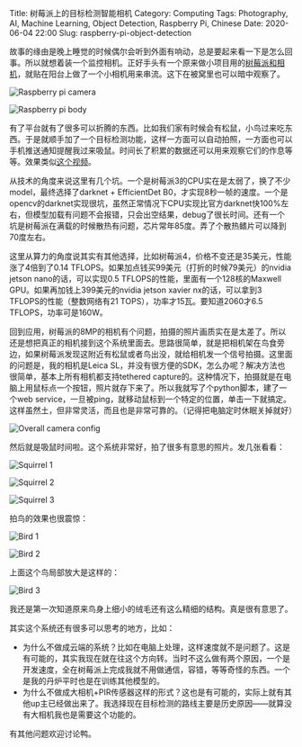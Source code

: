 Title: 树莓派上的目标检测智能相机
Category: Computing
Tags: Photography, AI, Machine Learning, Object Detection, Raspberry Pi, Chinese
Date: 2020-06-04 22:00
Slug: raspberry-pi-object-detection

故事的缘由是晚上睡觉的时候偶尔会听到外面有响动，总是要起来看一下是怎么回事。所以就想着装一个监控相机。正好手头有一个原来做小项目用的[树莓派和相机](/smart-home-air-quality.html)，就贴在阳台上做了一个小相机用来串流。这下在被窝里也可以暗中观察了。

![Raspberry pi camera](/images/rpi-od-gears-3.jpg)

![Raspberry pi body](/images/rpi-od-gears-2.jpg)

有了平台就有了很多可以折腾的东西。比如我们家有时候会有松鼠，小鸟过来吃东西。于是就顺手加了一个目标检测功能，这样一方面可以自动拍照，一方面也可以手机推送通知提醒我过来吸鼠。时间长了积累的数据还可以用来观察它们的作息等等。效果类似[这个视频](https://www.bilibili.com/video/BV1Af4y1m7hR/)。

从技术的角度来说这里有几个坑。一个是树莓派3的CPU实在是太弱了，换了不少model，最终选择了darknet + EfficientDet B0，才实现8秒一帧的速度。一个是opencv的darknet实现很坑，虽然正常情况下CPU实现比官方darknet快100%左右，但模型加载有问题不会报错，只会出空结果，debug了很长时间。还有一个坑是树莓派在满载的时候散热有问题，芯片常年85度。弄了个散热鳍片可以降到70度左右。

这里从算力的角度说其实有其他选择，比如树莓派4，价格不变还是35美元，性能涨了4倍到了0.14 TFLOPS。如果加点钱买99美元（打折的时候79美元）的nvidia jetson nano的话，可以实现0.5 TFLOPS的性能，里面有一个128核的Maxwell GPU。如果再加钱上399美元的nvidia jetson xavier nx的话，可以拿到3 TFLOPS的性能（整数网络有21 TOPS），功率才15瓦。要知道2060才6.5 TFLOPS，功率可是160W。

回到应用，树莓派的8MP的相机有个问题，拍摄的照片画质实在是太差了。所以还是想把真正的相机接到这个系统里面去。思路很简单，就是把相机架在鸟食旁边，如果树莓派发现这附近有松鼠或者鸟出没，就给相机发一个信号拍摄。这里面的问题是，我的相机是Leica SL，并没有很方便的SDK，怎么办呢？解决方法也很简单，基本上所有相机都支持tethered capture的。这种情况下，拍摄就是在电脑上用鼠标点一个按钮，照片就存下来了。所以我就写了个python脚本，建了一个web service，一旦被ping，就移动鼠标到一个特定的位置，单击一下就搞定。这样虽然土，但非常灵活，而且也是非常可靠的。（记得把电脑定时休眠关掉就好）

![Overall camera config](/images/rpi-od-gears-1.jpg)

然后就是吸鼠时间啦。这个系统非常好，拍了很多有意思的照片。发几张看看：

![Squirrel 1](/images/rpi-od-squirrel-2.jpg)

![Squirrel 2](/images/rpi-od-squirrel-1.jpg)

![Squirrel 3](/images/rpi-od-squirrel-3.jpg)

拍鸟的效果也很震惊：

![Bird 1](/images/rpi-od-bird-1.jpg)

![Bird 2](/images/rpi-od-bird-2.jpg)

上面这个鸟局部放大是这样的：

![Bird 3](/images/rpi-od-bird-3.jpg)

我还是第一次知道原来鸟身上细小的绒毛还有这么精细的结构。真是很有意思了。

其实这个系统还有很多可以思考的地方，比如：

* 为什么不做成云端的系统？比如在电脑上处理，这样速度就不是问题了。这是有可能的，其实我现在就在往这个方向转。当时不这么做有两个原因，一个是开发速度，全在树莓派上完成我就不用做通信，容错，等等奇怪的东西。一个是我的丹炉平时也是在训练其他模型的。
* 为什么不做成大相机+PIR传感器这样的形式？这也是有可能的，实际上就有其他up主已经做出来了。我选择现在目标检测的路线主要是历史原因——就算没有大相机我也是需要这个功能的。

有其他问题欢迎讨论鸭。